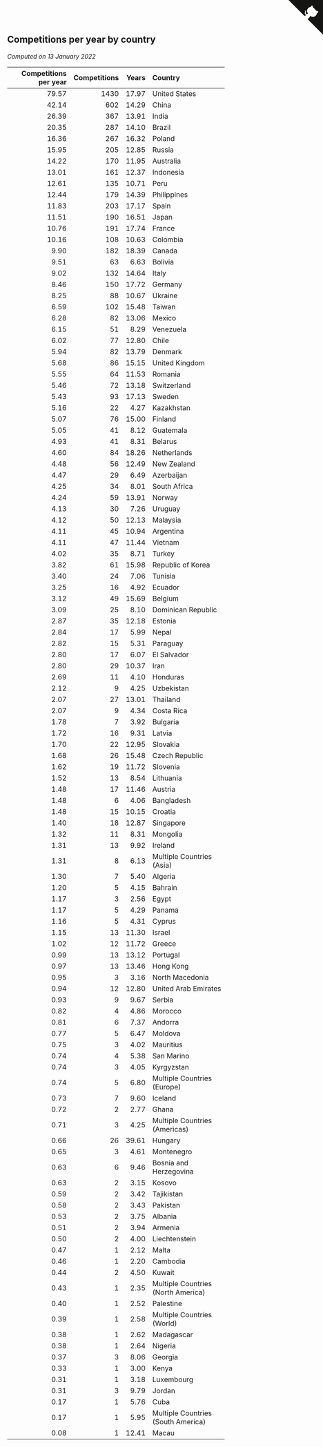 ## Competitions per year by country

*Computed on 13 January 2022*

| Competitions per year | Competitions | Years | Country |
| ---: | ---: | ---: | :--- |
| 79.57 | 1430 | 17.97 | United States |
| 42.14 | 602 | 14.29 | China |
| 26.39 | 367 | 13.91 | India |
| 20.35 | 287 | 14.10 | Brazil |
| 16.36 | 267 | 16.32 | Poland |
| 15.95 | 205 | 12.85 | Russia |
| 14.22 | 170 | 11.95 | Australia |
| 13.01 | 161 | 12.37 | Indonesia |
| 12.61 | 135 | 10.71 | Peru |
| 12.44 | 179 | 14.39 | Philippines |
| 11.83 | 203 | 17.17 | Spain |
| 11.51 | 190 | 16.51 | Japan |
| 10.76 | 191 | 17.74 | France |
| 10.16 | 108 | 10.63 | Colombia |
| 9.90 | 182 | 18.39 | Canada |
| 9.51 | 63 | 6.63 | Bolivia |
| 9.02 | 132 | 14.64 | Italy |
| 8.46 | 150 | 17.72 | Germany |
| 8.25 | 88 | 10.67 | Ukraine |
| 6.59 | 102 | 15.48 | Taiwan |
| 6.28 | 82 | 13.06 | Mexico |
| 6.15 | 51 | 8.29 | Venezuela |
| 6.02 | 77 | 12.80 | Chile |
| 5.94 | 82 | 13.79 | Denmark |
| 5.68 | 86 | 15.15 | United Kingdom |
| 5.55 | 64 | 11.53 | Romania |
| 5.46 | 72 | 13.18 | Switzerland |
| 5.43 | 93 | 17.13 | Sweden |
| 5.16 | 22 | 4.27 | Kazakhstan |
| 5.07 | 76 | 15.00 | Finland |
| 5.05 | 41 | 8.12 | Guatemala |
| 4.93 | 41 | 8.31 | Belarus |
| 4.60 | 84 | 18.26 | Netherlands |
| 4.48 | 56 | 12.49 | New Zealand |
| 4.47 | 29 | 6.49 | Azerbaijan |
| 4.25 | 34 | 8.01 | South Africa |
| 4.24 | 59 | 13.91 | Norway |
| 4.13 | 30 | 7.26 | Uruguay |
| 4.12 | 50 | 12.13 | Malaysia |
| 4.11 | 45 | 10.94 | Argentina |
| 4.11 | 47 | 11.44 | Vietnam |
| 4.02 | 35 | 8.71 | Turkey |
| 3.82 | 61 | 15.98 | Republic of Korea |
| 3.40 | 24 | 7.06 | Tunisia |
| 3.25 | 16 | 4.92 | Ecuador |
| 3.12 | 49 | 15.69 | Belgium |
| 3.09 | 25 | 8.10 | Dominican Republic |
| 2.87 | 35 | 12.18 | Estonia |
| 2.84 | 17 | 5.99 | Nepal |
| 2.82 | 15 | 5.31 | Paraguay |
| 2.80 | 17 | 6.07 | El Salvador |
| 2.80 | 29 | 10.37 | Iran |
| 2.69 | 11 | 4.10 | Honduras |
| 2.12 | 9 | 4.25 | Uzbekistan |
| 2.07 | 27 | 13.01 | Thailand |
| 2.07 | 9 | 4.34 | Costa Rica |
| 1.78 | 7 | 3.92 | Bulgaria |
| 1.72 | 16 | 9.31 | Latvia |
| 1.70 | 22 | 12.95 | Slovakia |
| 1.68 | 26 | 15.48 | Czech Republic |
| 1.62 | 19 | 11.72 | Slovenia |
| 1.52 | 13 | 8.54 | Lithuania |
| 1.48 | 17 | 11.46 | Austria |
| 1.48 | 6 | 4.06 | Bangladesh |
| 1.48 | 15 | 10.15 | Croatia |
| 1.40 | 18 | 12.87 | Singapore |
| 1.32 | 11 | 8.31 | Mongolia |
| 1.31 | 13 | 9.92 | Ireland |
| 1.31 | 8 | 6.13 | Multiple Countries (Asia) |
| 1.30 | 7 | 5.40 | Algeria |
| 1.20 | 5 | 4.15 | Bahrain |
| 1.17 | 3 | 2.56 | Egypt |
| 1.17 | 5 | 4.29 | Panama |
| 1.16 | 5 | 4.31 | Cyprus |
| 1.15 | 13 | 11.30 | Israel |
| 1.02 | 12 | 11.72 | Greece |
| 0.99 | 13 | 13.12 | Portugal |
| 0.97 | 13 | 13.46 | Hong Kong |
| 0.95 | 3 | 3.16 | North Macedonia |
| 0.94 | 12 | 12.80 | United Arab Emirates |
| 0.93 | 9 | 9.67 | Serbia |
| 0.82 | 4 | 4.86 | Morocco |
| 0.81 | 6 | 7.37 | Andorra |
| 0.77 | 5 | 6.47 | Moldova |
| 0.75 | 3 | 4.02 | Mauritius |
| 0.74 | 4 | 5.38 | San Marino |
| 0.74 | 3 | 4.05 | Kyrgyzstan |
| 0.74 | 5 | 6.80 | Multiple Countries (Europe) |
| 0.73 | 7 | 9.60 | Iceland |
| 0.72 | 2 | 2.77 | Ghana |
| 0.71 | 3 | 4.25 | Multiple Countries (Americas) |
| 0.66 | 26 | 39.61 | Hungary |
| 0.65 | 3 | 4.61 | Montenegro |
| 0.63 | 6 | 9.46 | Bosnia and Herzegovina |
| 0.63 | 2 | 3.15 | Kosovo |
| 0.59 | 2 | 3.42 | Tajikistan |
| 0.58 | 2 | 3.43 | Pakistan |
| 0.53 | 2 | 3.75 | Albania |
| 0.51 | 2 | 3.94 | Armenia |
| 0.50 | 2 | 4.00 | Liechtenstein |
| 0.47 | 1 | 2.12 | Malta |
| 0.46 | 1 | 2.20 | Cambodia |
| 0.44 | 2 | 4.50 | Kuwait |
| 0.43 | 1 | 2.35 | Multiple Countries (North America) |
| 0.40 | 1 | 2.52 | Palestine |
| 0.39 | 1 | 2.58 | Multiple Countries (World) |
| 0.38 | 1 | 2.62 | Madagascar |
| 0.38 | 1 | 2.64 | Nigeria |
| 0.37 | 3 | 8.06 | Georgia |
| 0.33 | 1 | 3.00 | Kenya |
| 0.31 | 1 | 3.18 | Luxembourg |
| 0.31 | 3 | 9.79 | Jordan |
| 0.17 | 1 | 5.76 | Cuba |
| 0.17 | 1 | 5.95 | Multiple Countries (South America) |
| 0.08 | 1 | 12.41 | Macau |


<a href="https://github.com/jonatanklosko/wca_statistics" class="github-corner" aria-label="View source on Github"><svg width="80" height="80" viewBox="0 0 250 250" style="fill:#151513; color:#fff; position: absolute; top: 0; border: 0; right: 0;" aria-hidden="true"><path d="M0,0 L115,115 L130,115 L142,142 L250,250 L250,0 Z"></path><path d="M128.3,109.0 C113.8,99.7 119.0,89.6 119.0,89.6 C122.0,82.7 120.5,78.6 120.5,78.6 C119.2,72.0 123.4,76.3 123.4,76.3 C127.3,80.9 125.5,87.3 125.5,87.3 C122.9,97.6 130.6,101.9 134.4,103.2" fill="currentColor" style="transform-origin: 130px 106px;" class="octo-arm"></path><path d="M115.0,115.0 C114.9,115.1 118.7,116.5 119.8,115.4 L133.7,101.6 C136.9,99.2 139.9,98.4 142.2,98.6 C133.8,88.0 127.5,74.4 143.8,58.0 C148.5,53.4 154.0,51.2 159.7,51.0 C160.3,49.4 163.2,43.6 171.4,40.1 C171.4,40.1 176.1,42.5 178.8,56.2 C183.1,58.6 187.2,61.8 190.9,65.4 C194.5,69.0 197.7,73.2 200.1,77.6 C213.8,80.2 216.3,84.9 216.3,84.9 C212.7,93.1 206.9,96.0 205.4,96.6 C205.1,102.4 203.0,107.8 198.3,112.5 C181.9,128.9 168.3,122.5 157.7,114.1 C157.9,116.9 156.7,120.9 152.7,124.9 L141.0,136.5 C139.8,137.7 141.6,141.9 141.8,141.8 Z" fill="currentColor" class="octo-body"></path></svg></a><style>.github-corner:hover .octo-arm{animation:octocat-wave 560ms ease-in-out}@keyframes octocat-wave{0%,100%{transform:rotate(0)}20%,60%{transform:rotate(-25deg)}40%,80%{transform:rotate(10deg)}}@media (max-width:500px){.github-corner:hover .octo-arm{animation:none}.github-corner .octo-arm{animation:octocat-wave 560ms ease-in-out}}</style>

